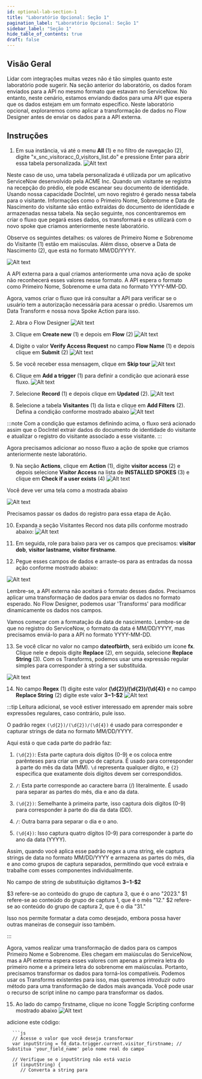 ```yaml
---
id: optional-lab-section-1
title: "Laboratório Opcional: Seção 1"
pagination_label: "Laboratório Opcional: Seção 1"
sidebar_label: "Seção 1"
hide_table_of_contents: true
draft: false
---
```


## Visão Geral

Lidar com integrações muitas vezes não é tão simples quanto este laboratório pode sugerir. Na seção anterior do laboratório, os dados foram enviados para a API no mesmo formato que estavam no ServiceNow. No entanto, neste cenário, estamos enviando dados para uma API que espera que os dados estejam em um formato específico. Neste laboratório opcional, exploraremos como aplicar a transformação de dados no Flow Designer antes de enviar os dados para a API externa.

## Instruções 

1. Em sua instância, vá até o menu **All** (1) e no filtro de navegação (2), digite "x_snc_visitoracc_0_visitors_list.do" e pressione Enter para abrir essa tabela personalizada.
   ![Alt text](../images///2023-09-21_12-01-25.png)

Neste caso de uso, uma tabela personalizada é utilizada por um aplicativo ServiceNow desenvolvido pela ACME Inc. Quando um visitante se registra na recepção do prédio, ele pode escanear seu documento de identidade. Usando nossa capacidade DocIntel, um novo registro é gerado nessa tabela para o visitante. Informações como o Primeiro Nome, Sobrenome e Data de Nascimento do visitante são então extraídas do documento de identidade e armazenadas nessa tabela. Na seção seguinte, nos concentraremos em criar o fluxo que pegará esses dados, os transformará e os utilizará com o novo spoke que criamos anteriormente neste laboratório.

Observe os seguintes detalhes: os valores de Primeiro Nome e Sobrenome do Visitante (1) estão em maiúsculas. Além disso, observe a Data de Nascimento (2), que está no formato MM/DD/YYYY.

![Alt text](../images///2023-09-21_12-27-20.png)

A API externa para a qual criamos anteriormente uma nova ação de spoke não reconhecerá esses valores nesse formato. A API espera o formato como Primeiro Nome, Sobrenome e uma data no formato YYYY-MM-DD.

Agora, vamos criar o fluxo que irá consultar a API para verificar se o usuário tem a autorização necessária para acessar o prédio. Usaremos um Data Transform e nossa nova Spoke Action para isso.

2. Abra o Flow Designer 
   ![Alt text](../images///2023-09-21_12-35-12.png)


3. Clique em **Create new** (1) e depois em **Flow** (2)
   ![Alt text](../images///2023-09-21_12-37-28.png)


4. Digite o valor **Verify Access Request** no campo **Flow Name** (1) e depois clique em **Submit** (2)
   ![Alt text](../images///2023-09-21_12-39-32.png)


5. Se você receber essa mensagem, clique em **Skip tour** 
   ![Alt text](../images///2023-09-21_12-41-26.png)


6. Clique em **Add a trigger** (1) para definir a condição que acionará esse fluxo.
   ![Alt text](../images///2023-09-21_12-42-11.png)


7. Selecione **Record** (1) e depois clique em **Updated** (2). 
   ![Alt text](../images///2023-09-21_12-43-19.png)


8. Selecione a tabela **Visitantes** (1) da lista e clique em **Add Filters** (2). Defina a condição conforme mostrado abaixo
   ![Alt text](../images///2023-09-21_12-46-22.png)

:::note
Com a condição que estamos definindo acima, o fluxo será acionado assim que o DocIntel extrair dados do documento de identidade do visitante e atualizar o registro do visitante associado a esse visitante.
:::

Agora precisamos adicionar ao nosso fluxo a ação de spoke que criamos anteriormente neste laboratório.

9. Na seção **Actions**, clique em **Action** (1), digite **visitor access** (2) e depois selecione **Visitor Access** na lista de **INSTALLED SPOKES** (3) e clique em **Check if a user exists** (4) 
   ![Alt text](../images///2023-09-21_12-50-00.png)


Você deve ver uma tela como a mostrada abaixo

![Alt text](../images///2023-09-21_12-52-53.png)

Precisamos passar os dados do registro para essa etapa de Ação.

10. Expanda a seção Visitantes Record nos data pills conforme mostrado abaixo: 
   ![Alt text](../images///2023-09-21_12-56-25.png)


11. Em seguida, role para baixo para ver os campos que precisamos: **visitor dob**, **visitor lastname**, **visitor firstname**.


12. Pegue esses campos de dados e arraste-os para as entradas da nossa ação conforme mostrado abaixo:

![Alt text](../images///2023-09-21_13-02-10.png)

Lembre-se, a API externa não aceitará o formato desses dados. Precisamos aplicar uma transformação de dados para enviar os dados no formato esperado. No Flow Designer, podemos usar 'Transforms' para modificar dinamicamente os dados nos campos.

Vamos começar com a formatação da data de nascimento. Lembre-se de que no registro do ServiceNow, o formato da data é MM/DD/YYYY, mas precisamos enviá-lo para a API no formato YYYY-MM-DD.

13. Se você clicar no valor no campo **dateofbirth**, será exibido um ícone **fx**. Clique nele e depois digite **Replace** (2), em seguida, selecione **Replace String** (3). Com os Transforms, podemos usar uma expressão regular simples para corresponder à string a ser substituída.
   
   ![Alt text](../images///2023-09-21_13-08-32_2.png)


14. No campo **Regex** (1) digite este valor **(\d{2})/(\d{2})/(\d{4})** e no campo **Replace String** (2) digite este valor **$3-$1-$2**
   ![Alt text](../images///2023-09-21_13-15-37.png)

:::tip Leitura adicional, se você estiver interessado em aprender mais sobre expressões regulares, caso contrário, pule isso.

O padrão regex `(\d{2})/(\d{2})/(\d{4})` é usado para corresponder e capturar strings de data no formato MM/DD/YYYY. 

Aqui está o que cada parte do padrão faz:

1. `(\d{2})`: Esta parte captura dois dígitos (0-9) e os coloca entre parênteses para criar um grupo de captura. É usado para corresponder à parte do mês da data (MM). `\d` representa qualquer dígito, e `{2}` especifica que exatamente dois dígitos devem ser correspondidos.


2. `/`: Esta parte corresponde ao caractere barra (/) literalmente. É usado para separar as partes do mês, dia e ano da data.


3. `(\d{2})`: Semelhante à primeira parte, isso captura dois dígitos (0-9) para corresponder à parte do dia da data (DD).


4. `/`: Outra barra para separar o dia e o ano.


5. `(\d{4})`: Isso captura quatro dígitos (0-9) para corresponder à parte do ano da data (YYYY).

Assim, quando você aplica esse padrão regex a uma string, ele captura strings de data no formato MM/DD/YYYY e armazena as partes do mês, dia e ano como grupos de captura separados, permitindo que você extraia e trabalhe com esses componentes individualmente.

No campo de string de substituição digitamos **$3-$1-$2**

$3 refere-se ao conteúdo do grupo de captura 3, que é o ano "2023."
$1 refere-se ao conteúdo do grupo de captura 1, que é o mês "12."
$2 refere-se ao conteúdo do grupo de captura 2, que é o dia "31."

Isso nos permite formatar a data como desejado, embora possa haver outras maneiras de conseguir isso também.

:::

Agora, vamos realizar uma transformação de dados para os campos Primeiro Nome e Sobrenome. Eles chegam em maiúsculas do ServiceNow, mas a API externa espera esses valores com apenas a primeira letra do primeiro nome e a primeira letra do sobrenome em maiúsculas. Portanto, precisamos transformar os dados para torná-los compatíveis. Podemos usar os Transforms existentes para isso, mas queremos introduzir outro método para uma transformação de dados mais avançada. Você pode usar o recurso de script inline no campo para transformar os dados.

15. Ao lado do campo firstname, clique no ícone Toggle Scripting conforme mostrado abaixo 
   ![Alt text](../images///2023-09-21_13-26-47.png)

   adicione este código: 
      
      ```js
      // Acesse o valor que você deseja transformar
      var inputString = fd_data.trigger.current.visitor_firstname; // Substitua 'your_field_name' pelo nome real do campo

      // Verifique se o inputString não está vazio
      if (inputString) {
         // Converta a string para
